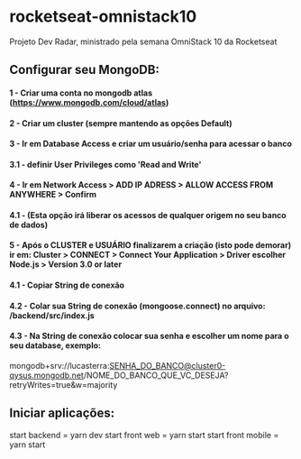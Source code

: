 # rocketseat-omnistack10
Projeto Dev Radar, ministrado pela semana OmniStack 10 da Rocketseat

## Configurar seu MongoDB:

#### 1 - Criar uma conta no mongodb atlas (https://www.mongodb.com/cloud/atlas)
#### 2 - Criar um cluster (sempre mantendo as opções Default)
#### 3 -  Ir em Database Access e criar um usuário/senha para acessar o banco
#### 3.1 - definir User Privileges como 'Read and Write'
#### 4 - Ir em Network Access > ADD IP ADRESS > ALLOW ACCESS FROM ANYWHERE > Confirm
#### 4.1 - (Esta opção irá liberar os acessos de qualquer origem no seu banco de dados)
#### 5 - Após o CLUSTER e USUÁRIO finalizarem a criação (isto pode demorar) ir em: Cluster > CONNECT > Connect Your Application > Driver escolher Node.js > Version 3.0 or later
#### 4.1 - Copiar String de conexão 
#### 4.2 - Colar sua String de conexão (mongoose.connect) no arquivo: /backend/src/index.js

#### 4.3 - Na String de conexão colocar sua senha e escolher um nome para o seu database, exemplo:
mongodb+srv://lucasterra:SENHA_DO_BANCO@cluster0-qysus.mongodb.net/NOME_DO_BANCO_QUE_VC_DESEJA?retryWrites=true&w=majority

## Iniciar aplicações:

start backend = yarn dev
start front web = yarn start
start front mobile = yarn start
